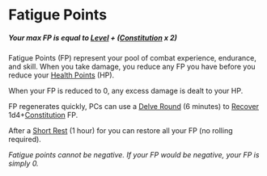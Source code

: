 # Fatigue Points

##### Your max FP is equal to [Level](Level.md) + ([Constitution](../Chosen%20Statistics/Constitution.md) x 2)

Fatigue Points (FP) represent your pool of combat experience, endurance, and skill. When you take damage, you reduce any FP you have before you reduce your [Health Points](Health%20Points.md) (HP). 

When your FP is reduced to 0, any excess damage is dealt to your HP. 

FP regenerates quickly, PCs can use a [Delve Round](../../Game%20Procedures/Round.md#Delve%20Round) (6 minutes) to [Recover](../../Game%20Procedures/Delving#Recover) 1d4+[Constitution](../Chosen%20Statistics/Constitution.md) FP.

After a [Short Rest](../../Game%20Procedures/Resting.md#Short%20Rest) (1 hour) for you can restore all your FP (no rolling required).

*Fatigue points cannot be negative. If your FP would be negative, your FP is simply 0.*